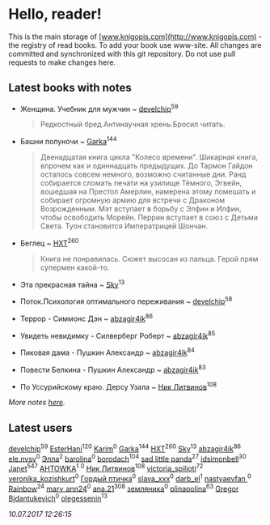 # Hello, reader!
This is the main storage of [www.knigopis.com](http://www.knigopis.com) - the registry of read books.
To add your book use www-site. All changes are committed and synchronized with this git repository.
Do not use pull requests to make changes here.


## Latest books with notes
* Женщина. Учебник для мужчин ~ [develchip](users/852/85203415-vkontakte)<sup>59</sup>
    > Редкостный бред.Антинаучная хрень.Бросил читать.

* Башни полуночи ~ [Garka](users/115/115753719718250012620-google)<sup>144</sup>
    > Двенадцатая книга цикла "Колесо времени".  Шикарная книга, впрочем как и одиннадцать предыдущих. До Тармон Гайдон осталось совсем немного, возможно считанные дни. Ранд собирается сломать печати на узилище Тёмного, Эгвейн, вошедшая на Престол Амерлин, намерена этому помешать и собирает огромную армию для встречи с Драконом Возрожденным. Мэт вступает в борьбу с Элфин и Илфин, чтобы освободить Морейн. Перрин вступает в союз с Детьми Света. Туон становится Императрицей Шончан.

* Беглец ~ [HXT](users/100/100002563462782-facebook)<sup>260</sup>
    > Книга не понравилась. Сюжет высосан из пальца. Герой прям супермен какой-то.

* Эта прекрасная тайна ~ [Sky](users/118/118049897850017649660-google)<sup>13</sup>

* Поток.Психология оптимального переживания ~ [develchip](users/852/85203415-vkontakte)<sup>58</sup>

* Террор - Симмонс Дэн ~ [abzagir4ik](users/362/3621623-vkontakte)<sup>86</sup>

* Увидеть невидимку - Силверберг Роберт ~ [abzagir4ik](users/362/3621623-vkontakte)<sup>85</sup>

* Пиковая дама - Пушкин Александр ~ [abzagir4ik](users/362/3621623-vkontakte)<sup>84</sup>

* Повести Белкина - Пушкин Александр ~ [abzagir4ik](users/362/3621623-vkontakte)<sup>83</sup>

* По Уссурийскому краю. Дерсу Узала ~ [Ник Литвинов](users/241/241974816-vkontakte)<sup>108</sup>


_More notes [here](latest_books_with_notes.md)._


## Latest users
[develchip](users/852/85203415-vkontakte)<sup>59</sup> 
[EsterHani](users/305/30558181-vkontakte)<sup>120</sup> 
[Karim](users/151/1512667952125284-facebook)<sup>0</sup> 
[Garka](users/115/115753719718250012620-google)<sup>144</sup> 
[HXT](users/100/100002563462782-facebook)<sup>260</sup> 
[Sky](users/118/118049897850017649660-google)<sup>13</sup> 
[abzagir4ik](users/362/3621623-vkontakte)<sup>86</sup> 
[ele.nvsv](users/504/50498112-vkontakte)<sup>0</sup> 
[Элла](users/100/1002037069862545-facebook)<sup>2</sup> 
[barolina](users/111/111866341985603744943-google)<sup>0</sup> 
[borodach](users/157/15706320-vkontakte)<sup>104</sup> 
[sad little panda](users/188/1882525281990290-facebook)<sup>27</sup> 
[idsimonbell](users/380/380554090-vkontakte)<sup>30</sup> 
[Janet](users/108/108113656204404967440-google)<sup>547</sup> 
[AHTOWKA](users/451/4517385-yandex)<sup>1</sup> 
[](users/104/104738523506260-facebook)<sup>0</sup> 
[Ник Литвинов](users/241/241974816-vkontakte)<sup>108</sup> 
[victoria_spilioti](users/219/219259003-vkontakte)<sup>72</sup> 
[veronika_kozishkurt](users/958/95843305-vkontakte)<sup>0</sup> 
[Гордый птичка](users/761/76133884-vkontakte)<sup>0</sup> 
[slava_xxx](users/105/105312345924621897762-google)<sup>0</sup> 
[darb_el](users/184/184135339-vkontakte)<sup>1</sup> 
[nastyaevfan ](users/200/200322585-vkontakte)<sup>0</sup> 
[Rainbow](users/109/109787328219839805802-google)<sup>24</sup> 
[mary_ann24](users/469/46905480-vkontakte)<sup>0</sup> 
[ana.21](users/107/107655526900000657481-google)<sup>308</sup> 
[земляника](users/308/30843500-vkontakte)<sup>0</sup> 
[plinapolina](users/173/173746684-vkontakte)<sup>63</sup> 
[Gregor Bjdantukevich](users/102/102763689513347752702-google)<sup>0</sup> 
[olegessenin](users/390/3901448-vkontakte)<sup>13</sup> 


_10.07.2017 12:26:15_
